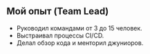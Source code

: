 ## Мой опыт (Team Lead)
- Руководил командами от 3 до 15 человек.
- Выстраивал процессы CI/CD.
- Делал обзор кода и менторил джуниоров.
